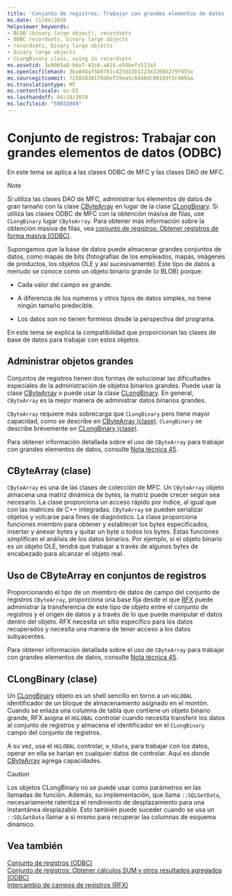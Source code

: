 ```yaml
---
title: 'Conjunto de registros: Trabajar con grandes elementos de datos (ODBC)'
ms.date: 11/04/2016
helpviewer_keywords:
- BLOB (binary large object), recordsets
- ODBC recordsets, binary large objects
- recordsets, binary large objects
- binary large objects
- CLongBinary class, using in recordsets
ms.assetid: 3e80b5a8-b6e7-43c6-a816-e54befc513a3
ms.openlocfilehash: 3ba8d4af5b0781c425dd3b1223e2208b279f055e
ms.sourcegitcommit: 72583d30170d6ef29ea5c6848dc00169f2c909aa
ms.translationtype: MT
ms.contentlocale: es-ES
ms.lasthandoff: 04/18/2019
ms.locfileid: "59033049"
---
```

# <a name="recordset-working-with-large-data-items-odbc"></a>Conjunto de registros: Trabajar con grandes elementos de datos (ODBC)

En este tema se aplica a las clases ODBC de MFC y las clases DAO de MFC.

> [!NOTE]
>  Si utiliza las clases DAO de MFC, administrar los elementos de datos de gran tamaño con la clase [CByteArray](../../mfc/reference/cbytearray-class.md) en lugar de la clase [CLongBinary](../../mfc/reference/clongbinary-class.md). Si utiliza las clases ODBC de MFC con la obtención masiva de filas, use `CLongBinary` lugar `CByteArray`. Para obtener más información sobre la obtención masiva de filas, vea [conjunto de registros: Obtener registros de forma masiva (ODBC)](../../data/odbc/recordset-fetching-records-in-bulk-odbc.md).

Supongamos que la base de datos puede almacenar grandes conjuntos de datos, como mapas de bits (fotografías de los empleados, mapas, imágenes de productos, los objetos OLE y así sucesivamente). Este tipo de datos a menudo se conoce como un objeto binario grande (o BLOB) porque:

- Cada valor del campo es grande.

- A diferencia de los números y otros tipos de datos simples, no tiene ningún tamaño predecible.

- Los datos son no tienen formless desde la perspectiva del programa.

En este tema se explica la compatibilidad que proporcionan las clases de base de datos para trabajar con estos objetos.

##  <a name="_core_managing_large_objects"></a> Administrar objetos grandes

Conjuntos de registros tienen dos formas de solucionar las dificultades especiales de la administración de objetos binarios grandes. Puede usar la clase [CByteArray](../../mfc/reference/cbytearray-class.md) o puede usar la clase [CLongBinary](../../mfc/reference/clongbinary-class.md). En general, `CByteArray` es la mejor manera de administrar datos binarios grandes.

`CByteArray` requiere más sobrecarga que `CLongBinary` pero tiene mayor capacidad, como se describe en [CByteArray (clase)](#_core_the_cbytearray_class). `CLongBinary` se describe brevemente en [CLongBinary (clase)](#_core_the_clongbinary_class).

Para obtener información detallada sobre el uso de `CByteArray` para trabajar con grandes elementos de datos, consulte [Nota técnica 45](../../mfc/tn045-mfc-database-support-for-long-varchar-varbinary.md).

##  <a name="_core_the_cbytearray_class"></a> CByteArray (clase)

`CByteArray` es una de las clases de colección de MFC. Un `CByteArray` objeto almacena una matriz dinámica de bytes, la matriz puede crecer según sea necesario. La clase proporciona un acceso rápido por índice, al igual que con las matrices de C++ integradas. `CByteArray` se pueden serializar objetos y volcarse para fines de diagnóstico. La clase proporciona funciones miembro para obtener y establecer los bytes especificados, insertar y anexar bytes y quitar un byte o todos los bytes. Estas funciones simplifican el análisis de los datos binarios. Por ejemplo, si el objeto binario es un objeto OLE, tendrá que trabajar a través de algunos bytes de encabezado para alcanzar el objeto real.

##  <a name="_core_using_cbytearray_in_recordsets"></a> Uso de CByteArray en conjuntos de registros

Proporcionando el tipo de un miembro de datos de campo del conjunto de registros `CByteArray`, proporciona una base fija desde el que [RFX](../../data/odbc/record-field-exchange-rfx.md) puede administrar la transferencia de este tipo de objeto entre el conjunto de registros y el origen de datos y a través de lo que puede manipular el datos dentro del objeto. RFX necesita un sitio específico para los datos recuperados y necesita una manera de tener acceso a los datos subyacentes.

Para obtener información detallada sobre el uso de `CByteArray` para trabajar con grandes elementos de datos, consulte [Nota técnica 45](../../mfc/tn045-mfc-database-support-for-long-varchar-varbinary.md).

##  <a name="_core_the_clongbinary_class"></a> CLongBinary (clase)

Un [CLongBinary](../../mfc/reference/clongbinary-class.md) objeto es un shell sencillo en torno a un `HGLOBAL` identificador de un bloque de almacenamiento asignado en el montón. Cuando se enlaza una columna de tabla que contiene un objeto binario grande, RFX asigna el `HGLOBAL` controlar cuando necesita transferir los datos al conjunto de registros y almacena el identificador en el `CLongBinary` campo del conjunto de registros.

A su vez, usa el `HGLOBAL` controlar, `m_hData`, para trabajar con los datos, operar en ella se harían en cualquier datos de controlar. Aquí es donde [CByteArray](../../mfc/reference/cbytearray-class.md) agrega capacidades.

> [!CAUTION]
>  Los objetos CLongBinary no se puede usar como parámetros en las llamadas de función. Además, su implementación, que llama `::SQLGetData`, necesariamente ralentiza el rendimiento de desplazamiento para una instantánea desplazable. Esto también puede suceder cuando se usa un `::SQLGetData` llamar a sí mismo para recuperar las columnas de esquema dinámico.

## <a name="see-also"></a>Vea también

[Conjunto de registros (ODBC)](../../data/odbc/recordset-odbc.md)<br/>
[Conjunto de registros: Obtener cálculos SUM y otros resultados agregados (ODBC)](../../data/odbc/recordset-obtaining-sums-and-other-aggregate-results-odbc.md)<br/>
[Intercambio de campos de registros (RFX)](../../data/odbc/record-field-exchange-rfx.md)